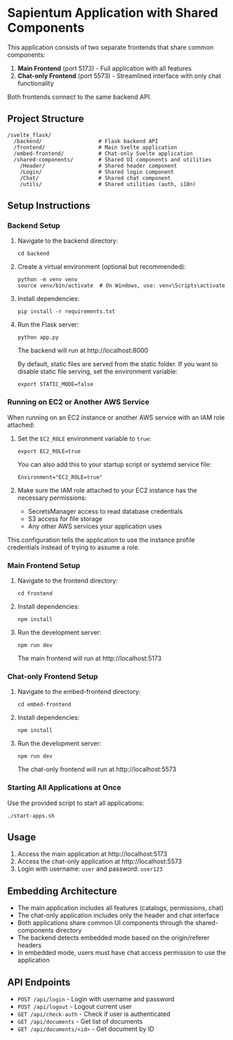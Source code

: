 # Sapientum Application with Shared Components

This application consists of two separate frontends that share common components:

1. **Main Frontend** (port 5173) - Full application with all features
2. **Chat-only Frontend** (port 5573) - Streamlined interface with only chat functionality

Both frontends connect to the same backend API.
 
## Project Structure

```
/svelte_flask/
  /backend/                  # Flask backend API
  /frontend/                 # Main Svelte application
  /embed-frontend/           # Chat-only Svelte application
  /shared-components/        # Shared UI components and utilities
    /Header/                 # Shared header component
    /Login/                  # Shared login component
    /Chat/                   # Shared chat component
    /utils/                  # Shared utilities (auth, i18n)
```

## Setup Instructions

### Backend Setup

1. Navigate to the backend directory:
   ```
   cd backend
   ```

2. Create a virtual environment (optional but recommended):
   ```
   python -m venv venv
   source venv/bin/activate  # On Windows, use: venv\Scripts\activate
   ```

3. Install dependencies:
   ```
   pip install -r requirements.txt
   ```

4. Run the Flask server:
   ```
   python app.py
   ```
   The backend will run at http://localhost:8000
   
   By default, static files are served from the static folder. If you want to disable static file serving, set the environment variable:
   ```
   export STATIC_MODE=false
   ```

### Running on EC2 or Another AWS Service

When running on an EC2 instance or another AWS service with an IAM role attached:

1. Set the `EC2_ROLE` environment variable to `true`:
   ```
   export EC2_ROLE=true
   ```
   
   You can also add this to your startup script or systemd service file:
   ```
   Environment="EC2_ROLE=true"
   ```

2. Make sure the IAM role attached to your EC2 instance has the necessary permissions:
   - SecretsManager access to read database credentials
   - S3 access for file storage
   - Any other AWS services your application uses

This configuration tells the application to use the instance profile credentials instead of trying to assume a role.

### Main Frontend Setup

1. Navigate to the frontend directory:
   ```
   cd frontend
   ```

2. Install dependencies:
   ```
   npm install
   ```

3. Run the development server:
   ```
   npm run dev
   ```
   The main frontend will run at http://localhost:5173

### Chat-only Frontend Setup

1. Navigate to the embed-frontend directory:
   ```
   cd embed-frontend
   ```

2. Install dependencies:
   ```
   npm install
   ```

3. Run the development server:
   ```
   npm run dev
   ```
   The chat-only frontend will run at http://localhost:5573

### Starting All Applications at Once

Use the provided script to start all applications:
```
./start-apps.sh
```

## Usage

1. Access the main application at http://localhost:5173
2. Access the chat-only application at http://localhost:5573
3. Login with username: `user` and password: `user123`

## Embedding Architecture

- The main application includes all features (catalogs, permissions, chat)
- The chat-only application includes only the header and chat interface
- Both applications share common UI components through the shared-components directory
- The backend detects embedded mode based on the origin/referer headers
- In embedded mode, users must have chat access permission to use the application

## API Endpoints

- `POST /api/login` - Login with username and password
- `POST /api/logout` - Logout current user
- `GET /api/check-auth` - Check if user is authenticated
- `GET /api/documents` - Get list of documents
- `GET /api/documents/<id>` - Get document by ID
